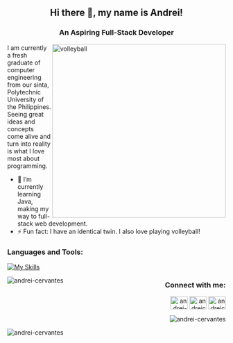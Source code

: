 <h2 align="center">Hi there 👋, my name is Andrei!</h2>
<h3 align="center">An Aspiring Full-Stack Developer</h3>

<image align="right" alt="volleyball" width="400" src="https://64.media.tumblr.com/ddad49e77697c3a9255744bdc4e6cba3/06d8d9683cd5d062-65/s1280x1920/3b044af355381f1e02843b71cd52e4d73be20699.gifv">

I am currently a fresh graduate of computer engineering from our sinta, Polytechnic University of the Philippines. Seeing great ideas and concepts come alive and turn into reality is what I love most about programming. 

- 🌱 I’m currently learning Java, making my way to full-stack web development. 
- ⚡ Fun fact: I have an identical twin. I also love playing volleyball!

<h3 align="left">Languages and Tools:</h3>

[![My Skills](https://skillicons.dev/icons?i=react,androidstudio,arduino,bootstrap,cs,css,html,figma,firebase,java,py,nodejs,php,postman,unity,vscode,&perline=7)](https://skillicons.dev)

<p><img align="left" src="https://github-readme-stats.vercel.app/api/top-langs?username=andrei-cervantes&theme=shadow_blue&show_icons=true&locale=en&layout=compact" alt="andrei-cervantes" /></p>

<h3 align="right">Connect with me:</h3>
<p align="right">
<a href="https://linkedin.com/in/andrei-cervantes-b08166286" target="blank"><img align="center" src="https://raw.githubusercontent.com/rahuldkjain/github-profile-readme-generator/master/src/images/icons/Social/linked-in-alt.svg" alt="andrei-cervantes-b08166286" height="30" width="40" /></a>
<a href="https://fb.com/andreicrvnts" target="blank"><img align="center" src="https://raw.githubusercontent.com/rahuldkjain/github-profile-readme-generator/master/src/images/icons/Social/facebook.svg" alt="andreicrvnts" height="30" width="40" /></a>
<a href="https://instagram.com/andreicrvnts" target="blank"><img align="center" src="https://raw.githubusercontent.com/rahuldkjain/github-profile-readme-generator/master/src/images/icons/Social/instagram.svg" alt="andreicrvnts" height="30" width="40" /></a>
</p>

<p align="right"> <img src="https://komarev.com/ghpvc/?username=andrei-cervantes&label=Profile%20views&color=0e75b6&style=flat" alt="andrei-cervantes" /> </p>

<p><img align="left" src="https://github-readme-stats.vercel.app/api?username=andrei-cervantes&hide=issues&theme=shadow_blue&show_icons=true&locale=en" alt="andrei-cervantes" /></p>

